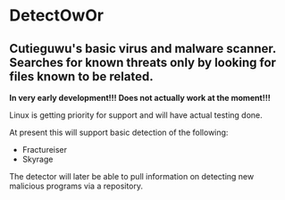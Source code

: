 # DetectOwOr

## Cutieguwu's basic virus and malware scanner. Searches for known threats only by looking for files known to be related.

**In very early development!!! Does not actually work at the moment!!!**

Linux is getting priority for support and will have actual testing done.

At present this will support basic detection of the following:

- Fractureiser
- Skyrage

The detector will later be able to pull information on detecting new malicious programs via a repository.